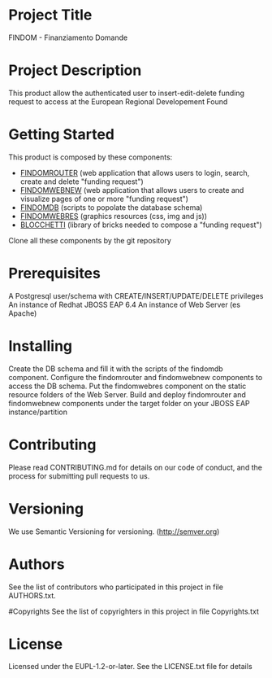 # Project Title
FINDOM - Finanziamento Domande

# Project Description
This product allow the authenticated user to insert-edit-delete funding request to access at the European Regional Developement Found

# Getting Started
This product is composed by these components:
- [FINDOMROUTER](https://github.com/regione-piemonte/findom-findomrouter) (web application that allows users to login, search, create and delete "funding request")
- [FINDOMWEBNEW](https://github.com/regione-piemonte/findom-findomwebnew) (web application that allows users to create and visualize pages of one or more "funding request")
- [FINDOMDB](https://github.com/regione-piemonte/findom-findomdb) (scripts to popolate the database schema)
- [FINDOMWEBRES](https://github.com/regione-piemonte/findom-findomwebres) (graphics resources (css, img and js))
- [BLOCCHETTI](https://github.com/regione-piemonte/findom-blocchetti) (library of bricks needed to compose a "funding request")
 
Clone all these components by the git repository

# Prerequisites
A Postgresql user/schema with CREATE/INSERT/UPDATE/DELETE privileges
An instance of Redhat JBOSS EAP 6.4
An instance of Web Server (es Apache)

# Installing
Create the DB schema and fill it with the scripts of the findomdb component.
Configure the findomrouter and findomwebnew components to access the DB schema.
Put the findomwebres component on the static resource folders of the Web Server.
Build and deploy findomrouter and findomwebnew components under the target folder on your JBOSS EAP instance/partition

# Contributing
Please read CONTRIBUTING.md for details on our code of conduct, and the process for submitting pull requests to us.

# Versioning
We use Semantic Versioning for versioning. (http://semver.org)

# Authors
See the list of contributors who participated in this project in file AUTHORS.txt.

#Copyrights
See the list of copyrighters in this project in file Copyrights.txt

# License
Licensed under the EUPL-1.2-or-later. See the LICENSE.txt file for details
